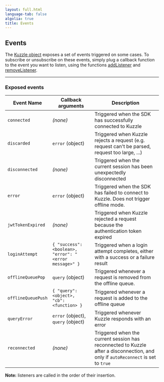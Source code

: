 ```yaml
---
layout: full.html
language-tab: false
algolia: true
title: Events
---
```


## Events

The [Kuzzle object](/sdk-reference/kuzzle/) exposes a set of events triggered on some cases. To subscribe or unsubscribe on these events, simply plug a callback function to the event you want to listen, using the functions [addListener](/sdk-reference/kuzzle/add-listener) and [removeListener](/sdk-reference/kuzzle/remove-listener).

---

### Exposed events

| Event Name | Callback arguments | Description |
|------------|-------------|-------------|
| ``connected`` | _(none)_ | Triggered when the SDK has successfully connected to Kuzzle |
| `discarded` | `error` (object) | Triggered when Kuzzle rejects a request (e.g. request can't be parsed, request too large, ...) |
| ``disconnected`` | _(none)_ |  Triggered when the current session has been unexpectedly disconnected |
| ``error`` | `error` (object) | Triggered when the SDK has failed to connect to Kuzzle. Does not trigger offline mode. |
| ``jwtTokenExpired`` | _(none)_ |  Triggered when Kuzzle rejected a request because the authentication token expired |
| ``loginAttempt`` | `{ "success": <boolean>, "error": "<error message>" }` |  Triggered when a login attempt completes, either with a success or a failure result |
| ``offlineQueuePop`` | `query` (object) | Triggered whenever a request is removed from the offline queue. |
| ``offlineQueuePush`` | `{ "query": <object>, "cb": <function> }` | Triggered whenever a request is added to the offline queue |
| ``queryError`` | `error` (object), `query` (object) | Triggered whenever Kuzzle responds with an error |
| ``reconnected`` | _(none)_ |  Triggered when the current session has reconnected to Kuzzle after a disconnection, and only if ``autoReconnect`` is set to ``true`` |


**Note:** listeners are called in the order of their insertion.
